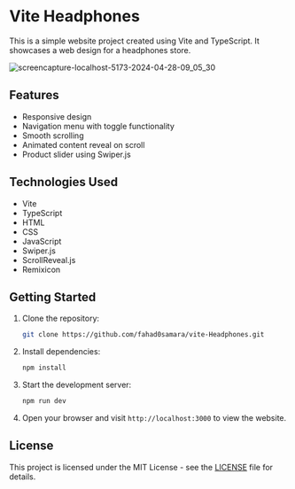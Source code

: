 
# Vite Headphones

This is a simple website project created using Vite and TypeScript. It showcases a web design for a headphones store.


![screencapture-localhost-5173-2024-04-28-09_05_30](https://github.com/fahad0samara/vite-Headphones/assets/90055525/0f04f631-132f-48ac-bbac-cc85973c333a)


## Features

- Responsive design
- Navigation menu with toggle functionality
- Smooth scrolling
- Animated content reveal on scroll
- Product slider using Swiper.js

## Technologies Used

- Vite
- TypeScript
- HTML
- CSS
- JavaScript
- Swiper.js
- ScrollReveal.js
- Remixicon

## Getting Started

1. Clone the repository:

   ```bash
   git clone https://github.com/fahad0samara/vite-Headphones.git
   ```

2. Install dependencies:

   ```bash
   npm install
   ```

3. Start the development server:

   ```bash
   npm run dev
   ```

4. Open your browser and visit `http://localhost:3000` to view the website.

## License

This project is licensed under the MIT License - see the [LICENSE](LICENSE) file for details.

